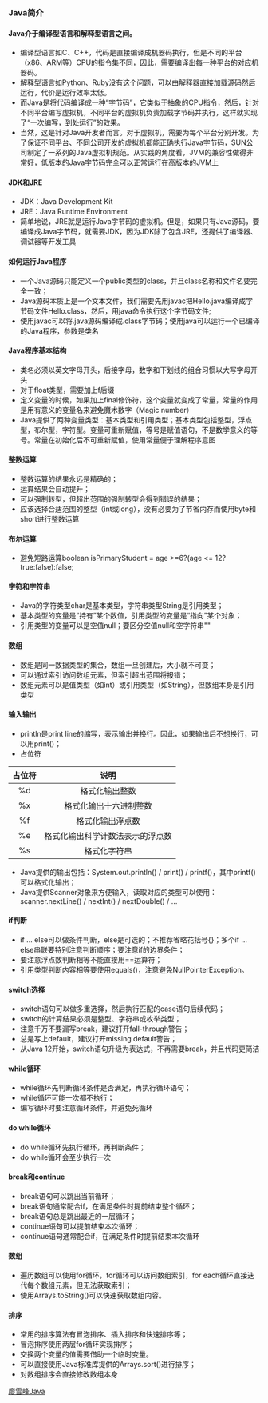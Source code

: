 
### Java简介
#### Java介于编译型语言和解释型语言之间。
- 编译型语言如C、C++，代码是直接编译成机器码执行，但是不同的平台（x86、ARM等）CPU的指令集不同，因此，需要编译出每一种平台的对应机器码。        
- 解释型语言如Python、Ruby没有这个问题，可以由解释器直接加载源码然后运行，代价是运行效率太低。
- 而Java是将代码编译成一种“字节码”，它类似于抽象的CPU指令，然后，针对不同平台编写虚拟机，不同平台的虚拟机负责加载字节码并执行，这样就实现了“一次编写，到处运行”的效果。
- 当然，这是针对Java开发者而言。对于虚拟机，需要为每个平台分别开发。为了保证不同平台、不同公司开发的虚拟机都能正确执行Java字节码，SUN公司制定了一系列的Java虚拟机规范。从实践的角度看，JVM的兼容性做得非常好，低版本的Java字节码完全可以正常运行在高版本的JVM上
#### JDK和JRE
- JDK：Java Development Kit
- JRE：Java Runtime Environment
- 简单地说，JRE就是运行Java字节码的虚拟机。但是，如果只有Java源码，要编译成Java字节码，就需要JDK，因为JDK除了包含JRE，还提供了编译器、调试器等开发工具
#### 如何运行Java程序
- 一个Java源码只能定义一个public类型的class，并且class名称和文件名要完全一致；
- Java源码本质上是一个文本文件，我们需要先用javac把Hello.java编译成字节码文件Hello.class，然后，用java命令执行这个字节码文件;
- 使用javac可以将.java源码编译成.class字节码；使用java可以运行一个已编译的Java程序，参数是类名


#### Java程序基本结构
- 类名必须以英文字母开头，后接字母，数字和下划线的组合习惯以大写字母开头
- 对于float类型，需要加上f后缀
- 定义变量的时候，如果加上final修饰符，这个变量就变成了常量，常量的作用是用有意义的变量名来避免魔术数字（Magic number）
- Java提供了两种变量类型：基本类型和引用类型；基本类型包括整型，浮点型，布尔型，字符型。变量可重新赋值，等号是赋值语句，不是数学意义的等号。常量在初始化后不可重新赋值，使用常量便于理解程序意图
#### 整数运算
- 整数运算的结果永远是精确的；
- 运算结果会自动提升；
- 可以强制转型，但超出范围的强制转型会得到错误的结果；
- 应该选择合适范围的整型（int或long），没有必要为了节省内存而使用byte和short进行整数运算

#### 布尔运算
- 避免短路运算boolean isPrimaryStudent = age >=6?(age <= 12?true:false):false;
#### 字符和字符串
-  Java的字符类型char是基本类型，字符串类型String是引用类型；
- 基本类型的变量是“持有”某个数值，引用类型的变量是“指向”某个对象；
- 引用类型的变量可以是空值null；要区分空值null和空字符串""
#### 数组
- 数组是同一数据类型的集合，数组一旦创建后，大小就不可变；
- 可以通过索引访问数组元素，但索引超出范围将报错；
- 数组元素可以是值类型（如int）或引用类型（如String），但数组本身是引用类型
#### 输入输出
- println是print line的缩写，表示输出并换行。因此，如果输出后不想换行，可以用print()；
- 占位符   

|  占位符   | 说明  |
|  :----:  |:----:  |
| %d  | 格式化输出整数 |
| %x  | 格式化输出十六进制整数 |
| %f  | 格式化输出浮点数  |
| %e  | 格式化输出科学计数法表示的浮点数 |
| %s  | 格式化字符串 |
- Java提供的输出包括：System.out.println() / print() / printf()，其中printf()可以格式化输出；
- Java提供Scanner对象来方便输入，读取对应的类型可以使用：scanner.nextLine() / nextInt() / nextDouble() / ...
#### if判断
- if ... else可以做条件判断，else是可选的；不推荐省略花括号{}；多个if ... else串联要特别注意判断顺序；要注意if的边界条件；
- 要注意浮点数判断相等不能直接用==运算符；
- 引用类型判断内容相等要使用equals()，注意避免NullPointerException。
#### switch选择
- switch语句可以做多重选择，然后执行匹配的case语句后续代码；
- switch的计算结果必须是整型、字符串或枚举类型；
- 注意千万不要漏写break，建议打开fall-through警告；
- 总是写上default，建议打开missing default警告；
- 从Java 12开始，switch语句升级为表达式，不再需要break，并且代码更简洁
####  while循环
- while循环先判断循环条件是否满足，再执行循环语句；
- while循环可能一次都不执行；
- 编写循环时要注意循环条件，并避免死循环
#### do while循环
- do while循环先执行循环，再判断条件；
- do while循环会至少执行一次
#### break和continue
- break语句可以跳出当前循环；
- break语句通常配合if，在满足条件时提前结束整个循环；
- break语句总是跳出最近的一层循环；
- continue语句可以提前结束本次循环；
- continue语句通常配合if，在满足条件时提前结束本次循环
#### 数组
- 遍历数组可以使用for循环，for循环可以访问数组索引，for each循环直接迭代每个数组元素，但无法获取索引；
- 使用Arrays.toString()可以快速获取数组内容。
####  排序
- 常用的排序算法有冒泡排序、插入排序和快速排序等；
- 冒泡排序使用两层for循环实现排序；
- 交换两个变量的值需要借助一个临时变量。
- 可以直接使用Java标准库提供的Arrays.sort()进行排序；
- 对数组排序会直接修改数组本身



[廖雪峰Java](https://www.liaoxuefeng.com/wiki/1252599548343744/1255884132971296)
